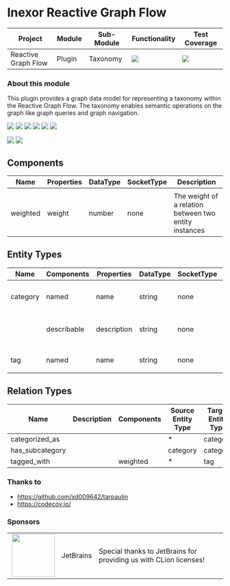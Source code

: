 # Inexor Reactive Graph Flow

| Project             | Module   | Sub-Module   | Functionality                                                        | Test Coverage                                                                                                                                                |
|---------------------|----------|--------------|----------------------------------------------------------------------|--------------------------------------------------------------------------------------------------------------------------------------------------------------|
| Reactive Graph Flow | Plugin   | Taxonomy     | <img src="https://img.shields.io/badge/state-completed-brightgreen"> | [<img src="https://img.shields.io/codecov/c/github/inexorgame/inexor-rgf-plugin-taxonomy">](https://app.codecov.io/gh/inexorgame/inexor-rgf-plugin-taxonomy) |

### About this module

This plugin provides a graph data model for representing a taxonomy within the Reactive Graph Flow. The taxonomy enables
semantic operations on the graph like graph queries and graph navigation.

[<img src="https://img.shields.io/badge/Language-Rust-brightgreen">](https://www.rust-lang.org/)
[<img src="https://img.shields.io/badge/Platforms-Linux%20%26%20Windows-brightgreen">]()
[<img src="https://img.shields.io/github/workflow/status/inexorgame/inexor-rgf-plugin-taxonomy/Rust">](https://github.com/inexorgame/inexor-rgf-plugin-taxonomy/actions?query=workflow%3ARust)
[<img src="https://img.shields.io/github/last-commit/inexorgame/inexor-rgf-plugin-taxonomy">]()
[<img src="https://img.shields.io/github/languages/code-size/inexorgame/inexor-rgf-plugin-taxonomy">]()
[<img src="https://img.shields.io/codecov/c/github/inexorgame/inexor-rgf-plugin-taxonomy">](https://app.codecov.io/gh/inexorgame/inexor-rgf-plugin-taxonomy)

[<img src="https://img.shields.io/github/license/inexorgame/inexor-rgf-plugin-taxonomy">](https://github.com/inexorgame/inexor-rgf-plugin-taxonomy/blob/main/LICENSE)
[<img src="https://img.shields.io/discord/698219248954376256?logo=discord">](https://discord.com/invite/acUW8k7)

## Components

| Name      | Properties | DataType | SocketType | Description                                                |
|-----------|------------|----------|------------|------------------------------------------------------------|
|           |
| weighted  | weight     | number   | none       | The weight of a relation between two entity instances      |

## Entity Types

| Name     | Components  | Properties  | DataType | SocketType | Description                     |
|----------|-------------|-------------|----------|------------|---------------------------------|
||
| category | named       | name        | string   | none       | The name of the category        |
|          | describable | description | string   | none       | The description of the category |
||
| tag      | named       | name        | string   | none       | The tag name                    |
||

## Relation Types

| Name            | Description | Components | Source Entity Type | Target Entity Type |
|-----------------|-------------|------------|--------------------|--------------------|
| categorized_as  |             |            | *                  | category           |
| has_subcategory |             |            | category           | category           |
| tagged_with     |             | weighted   | *                  | tag                |

### Thanks to

* https://github.com/xd009642/tarpaulin
* https://codecov.io/

### Sponsors

|                                                                                                                                                                                                                                |           |                                                                   |
|--------------------------------------------------------------------------------------------------------------------------------------------------------------------------------------------------------------------------------|-----------|-------------------------------------------------------------------|
| <a href="https://www.jetbrains.com/?from=github.com/inexorgame"><img align="right" width="100" height="100" src="https://raw.githubusercontent.com/inexorgame/inexor-rgf-plugin-taxonomy/main/docs/images/icon_CLion.svg"></a> | JetBrains | Special thanks to JetBrains for providing us with CLion licenses! |
